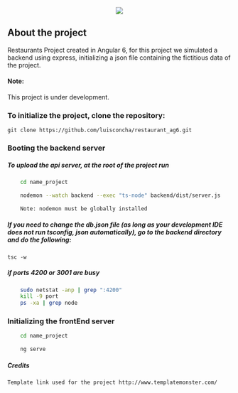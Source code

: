 <p align="center"><img src="https://angular.io/assets/images/logos/angular/logo-nav@2x.png"></p>

## About the project

Restaurants Project created in Angular 6, for this project we simulated a backend using express, initializing a json 
file containing the fictitious data of the project.

#### Note: 
This project is under development.

### To initialize the project, clone the repository:
`git clone https://github.com/luisconcha/restaurant_ag6.git`


### Booting the backend server

##### To upload the api server, at the root of the project run

```sh 
    cd name_project
    
    nodemon --watch backend --exec "ts-node" backend/dist/server.js
    
    Note: nodemon must be globally installed
```

##### If you need to change the db.json file (as long as your development IDE does not run tsconfig, json automatically), go to the backend directory and do the following:
`tsc -w`



##### if ports 4200 or 3001 are busy
```sh 
    sudo netstat -anp | grep ":4200"
    kill -9 port
    ps -xa | grep node 
```

### Initializing the frontEnd server

```sh 
    cd name_project
    
    ng serve
```


##### Credits
`Template link used for the project http://www.templatemonster.com/`